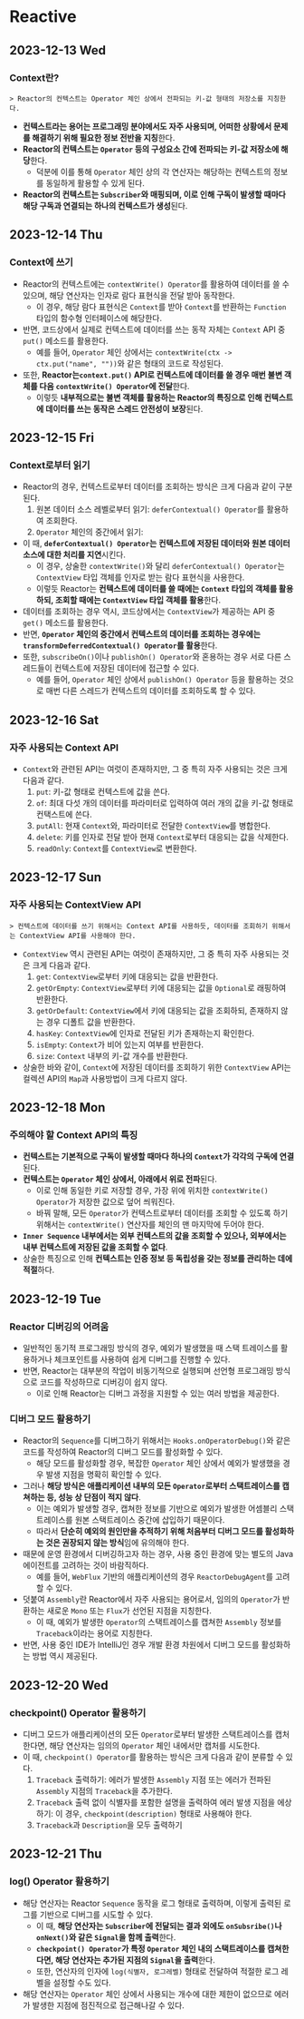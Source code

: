 # Reactive
## 2023-12-13 Wed
### Context란?
```
> Reactor의 컨텍스트는 Operator 체인 상에서 전파되는 키-값 형태의 저장소를 지칭한다.
```
* **컨텍스트라는 용어는 프로그래밍 분야에서도 자주 사용되며, 어떠한 상황에서 문제를 해결하기 위해 필요한 정보 전반을 지칭**한다.
* **Reactor의 컨텍스트는 `Operator` 등의 구성요소 간에 전파되는 키-값 저장소에 해당**한다.
  * 덕분에 이를 통해 `Operator` 체인 상의 각 연산자는 해당하는 컨텍스트의 정보를 동일하게 활용할 수 있게 된다.
* **Reactor의 컨텍스트는 `Subscriber`와 매핑되며, 이로 인해 구독이 발생할 때마다 해당 구독과 연결되는 하나의 컨텍스트가 생성**된다.

## 2023-12-14 Thu
### Context에 쓰기
* Reactor의 컨텍스트에는 `contextWrite() Operator`를 활용하여 데이터를 쓸 수 있으며, 해당 연산자는 인자로 람다 표현식을 전달 받아 동작한다.
  * 이 경우, 해당 람다 표현식은 `Context`를 받아 `Context`를 반환하는 `Function` 타입의 함수형 인터페이스에 해당한다.
* 반면, 코드상에서 실제로 컨텍스트에 데이터를 쓰는 동작 자체는 `Context` API 중 `put()` 메소드를 활용한다.
  * 예를 들어, `Operator` 체인 상에서는 `contextWrite(ctx -> ctx.put("name", ""))`와 같은 형태의 코드로 작성된다.
* 또한, **Reactor는`context.put()` API로 컨텍스트에 데이터를 쓸 경우 매번 불변 객체를 다음 `contextWrite() Operator`에 전달**한다.
  * 이렇듯 **내부적으로는 불변 객체를 활용하는 Reactor의 특징으로 인해 컨텍스트에 데이터를 쓰는 동작은 스레드 안전성이 보장**된다.

## 2023-12-15 Fri
### Context로부터 읽기
* Reactor의 경우, 컨텍스트로부터 데이터를 조회하는 방식은 크게 다음과 같이 구분된다.
  1. 원본 데이터 소스 레벨로부터 읽기: `deferContextual() Operator`를 활용하여 조회한다.
  2. `Operator` 체인의 중간에서 읽기:
* 이 때, **`deferContextual() Operator`는 컨텍스트에 저장된 데이터와 원본 데이터 소스에 대한 처리를 지연**시킨다.
  * 이 경우, 상술한 `contextWrite()`와 달리 `deferContextual() Operator`는 `ContextView` 타입 객체를 인자로 받는 람다 표현식을 사용한다.
  * 이렇듯 Reactor는 **컨텍스트에 데이터를 쓸 때에는 `Context` 타입의 객체를 활용하되, 조회할 때에는 `ContextView` 타입 객체를 활용**한다.
* 데이터를 조회하는 경우 역시, 코드상에서는 `ContextView`가 제공하는 API 중 `get()` 메소드를 활용한다.
* 반면, **`Operator` 체인의 중간에서 컨텍스트의 데이터를 조회하는 경우에는 `transformDeferredContextual() Operator`를 활용**한다.
* 또한, `subscribeOn()`이나 `publishOn() Operator`와 혼용하는 경우 서로 다른 스레드들이 컨텍스트에 저장된 데이터에 접근할 수 있다.
  * 예를 들어, `Operator` 체인 상에서 `publishOn() Operator` 등을 활용하는 것으로 매번 다른 스레드가 컨텍스트의 데이터를 조회하도록 할 수 있다.

## 2023-12-16 Sat
### 자주 사용되는 Context API
* `Context`와 관련된 API는 여럿이 존재하지만, 그 중 특히 자주 사용되는 것은 크게 다음과 같다.
  1. `put`: 키-값 형태로 컨텍스트에 값을 쓴다.
  2. `of`: 최대 다섯 개의 데이터를 파라미터로 입력하여 여러 개의 값을 키-값 형태로 컨택스트에 쓴다.
  3. `putAll`: 현재 `Context`와, 파라미터로 전달한 `ContextView`를 병합한다.
  4. `delete`: 키를 인자로 전달 받아 현재 `Context`로부터 대응되는 값을 삭제한다.
  5. `readOnly`: `Context`를 `ContextView`로 변환한다.

## 2023-12-17 Sun
### 자주 사용되는 ContextView API
```
> 컨텍스트에 데이터를 쓰기 위해서는 Context API를 사용하듯, 데이터를 조회하기 위해서는 ContextView API를 사용해야 한다.
```
* `ContextView` 역시 관련된 API는 여럿이 존재하지만, 그 중 특히 자주 사용되는 것은 크게 다음과 같다.
  1. `get`: `ContextView`로부터 키에 대응되는 값을 반환한다.
  2. `getOrEmpty`: `ContextView`로부터 키에 대응되는 값을 `Optional`로 래핑하여 반환한다.
  3. `getOrDefault`: `ContextView`에서 키에 대응되는 값을 조회하되, 존재하지 않는 경우 디폴트 값을 반환한다.
  4. `hasKey`: `ContextView`에 인자로 전달된 키가 존재하는지 확인한다.
  5. `isEmpty`: `Context`가 비어 있는지 여부를 반환한다.
  6. `size`: `Context` 내부의 키-값 개수를 반환한다.
* 상술한 바와 같이, `Context`에 저장된 데이터를 조회하기 위한 `ContextView` API는 컬렉션 API의 `Map`과 사용방법이 크게 다르지 않다.

## 2023-12-18 Mon
### 주의해야 할 Context API의 특징
* **컨텍스트는 기본적으로 구독이 발생할 때마다 하나의 `Context`가 각각의 구독에 연결**된다.
* **컨텍스트는 `Operator` 체인 상에서, 아래에서 위로 전파**된다.
  * 이로 인해 동일한 키로 저장할 경우, 가장 위에 위치한 `contextWrite() Operator`가 저장한 값으로 덮어 씌워진다.
  * 바꿔 말해, 모든 `Operator`가 컨텍스트로부터 데이터를 조회할 수 있도록 하기 위해서는 `contextWrite()` 연산자를 체인의 맨 마지막에 두어야 한다.
* **`Inner Sequence` 내부에서는 외부 컨텍스트의 값을 조회할 수 있으나, 외부에서는 내부 컨텍스트에 저장된 값을 조회할 수 없다**.
* 상술한 특징으로 인해 **컨텍스트는 인증 정보 등 독립성을 갖는 정보를 관리하는 데에 적절**하다.

## 2023-12-19 Tue
### Reactor 디버깅의 어려움
* 일반적인 동기적 프로그래밍 방식의 경우, 예외가 발생했을 때 스택 트레이스를 활용하거나 체크포인트를 사용하여 쉽게 디버그를 진행할 수 있다.
* 반면, Reactor는 대부분의 작업이 비동기적으로 실행되며 선언형 프로그래밍 방식으로 코드를 작성하므로 디버깅이 쉽지 않다.
  * 이로 인해 Reactor는 디버그 과정을 지원할 수 있는 여러 방법을 제공한다.

### 디버그 모드 활용하기
* Reactor의 `Sequence`를 디버그하기 위해서는 `Hooks.onOperatorDebug()`와 같은 코드를 작성하여 Reactor의 디버그 모드를 활성화할 수 있다.
  * 해당 모드를 활성화할 경우, 복잡한 `Operator` 체인 상에서 예외가 발생했을 경우 발생 지점을 명확히 확인할 수 있다.
* 그러나 **해당 방식은 애플리케이션 내부의 모든 `Operator`로부터 스택트레이스를 캡쳐하는 등, 성능 상 단점이 적지 않다**.
  * 이는 예외가 발생할 경우, 캡쳐한 정보를 기반으로 예외가 발생한 어셈블리 스택트레이스를 원본 스택트레이스 중간에 삽입하기 때문이다.
  * 따라서 **단순히 예외의 원인만을 추적하기 위해 처음부터 디버그 모드를 활성화하는 것은 권장되지 않는 방식**임에 유의해야 한다.
* 때문에 운영 환경에서 디버깅하고자 하는 경우, 사용 중인 환경에 맞는 별도의 Java 에이전트를 고려하는 것이 바람직하다.
  * 예를 들어, `WebFlux` 기반의 애플리케이션의 경우 `ReactorDebugAgent`를 고려할 수 있다.
* 덧붙여 `Assembly`란 Reactor에서 자주 사용되는 용어로서, 임의의 `Operator`가 반환하는 새로운 `Mono` 또는 `Flux`가 선언된 지점을 지칭한다.
  * 이 때, 예외가 발생한 `Operator`의 스택트레이스를 캡쳐한 `Assembly` 정보를 `Traceback`이라는 용어로 지칭한다.
* 반면, 사용 중인 IDE가 IntelliJ인 경우 개발 환경 차원에서 디버그 모드를 활성화하는 방법 역시 제공된다.

## 2023-12-20 Wed
### checkpoint() Operator 활용하기
* 디버그 모드가 애플리케이션의 모든 `Operator`로부터 발생한 스택트레이스를 캡처한다면, 해당 연산자는 임의의 `Operator` 체인 내에서만 캡처를 시도한다.
* 이 때, `checkpoint() Operator`를 활용하는 방식은 크게 다음과 같이 분류할 수 있다.
  1. `Traceback` 출력하기: 에러가 발생한 `Assembly` 지점 또는 에러가 전파된 `Assembly` 지점의 `Traceback`을 추가한다.
  2. `Traceback` 출력 없이 식별자를 포함한 설명을 출력하여 에러 발생 지점을 에상하기: 이 경우, `checkpoint(description)` 형태로 사용해야 한다.
  3. `Traceback`과 `Description`을 모두 출력하기

## 2023-12-21 Thu
### log() Operator 활용하기
* 해당 연산자는 Reactor `Sequence` 동작을 로그 형태로 출력하며, 이렇게 출력된 로그를 기반으로 디버그를 시도할 수 있다.
  * 이 때, **해당 연산자는 `Subscriber`에 전달되는 결과 외에도 `onSubsribe()`나 `onNext()`와 같은 `Signal`을 함께 출력**한다.
  * **`checkpoint() Operator`가 특정 `Operator` 체인 내의 스택트레이스를 캡쳐한다면, 해당 연산자는 추가된 지점의 `Signal`을 출력**한다.
  * 또한, 연산자의 인자에 `log(식별자, 로그레벨)` 형태로 전달하여 적절한 로그 레벨을 설정할 수도 있다.
* 해당 연산자는 `Operator` 체인 상에서 사용되는 개수에 대한 제한이 없으므로 에러가 발생한 지점에 점진적으로 접근해나갈 수 있다.